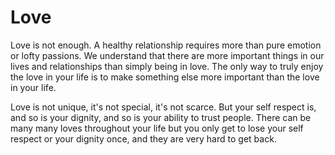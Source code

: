 # Love
<p>Love is not enough. A healthy relationship requires more than pure emotion or lofty passions. We understand that there are more important things in our lives and relationships than simply being in love. The only way to truly enjoy the love in your life is to make something else more important than the love in your life.</p>

<p>Love is not unique, it's not special, it's not scarce. But your self respect is, and so is your dignity, and so is your ability to trust people. There can be many many loves throughout your life but you only get to lose your self respect or your dignity once, and they are very hard to get back.</p>
